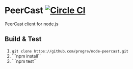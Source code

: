 PeerCast [![Circle CI](https://circleci.com/gh/progre/node-peercast.png?style=badge)](https://circleci.com/gh/progre/node-peercast)
====

PeerCast client for node.js

Build & Test
----

1. ```git clone https://github.com/progre/node-peercast.git```
2. ```npm install``
2. ```npm test``
